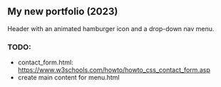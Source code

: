 ## My new portfolio (2023)

Header with an animated hamburger icon and a drop-down nav menu.

### TODO: 
- contact_form.html: https://www.w3schools.com/howto/howto_css_contact_form.asp
- create main content for menu.html
